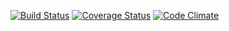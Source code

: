 [![Build Status](https://travis-ci.org/thegcat/cp.png?branch=master)](https://travis-ci.org/thegcat/cp)
[![Coverage Status](https://coveralls.io/repos/thegcat/cp/badge.png?branch=master)](https://coveralls.io/r/thegcat/cp?branch=master)
[![Code Climate](https://codeclimate.com/github/thegcat/cp.png)](https://codeclimate.com/github/thegcat/cp)
